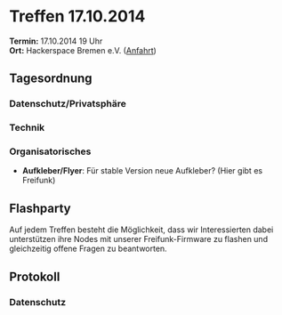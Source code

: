 # Treffen 17.10.2014

**Termin:** 17.10.2014 19 Uhr
<br>
**Ort:** Hackerspace Bremen e.V. ([Anfahrt](https://www.hackerspace-bremen.de/anfahrt/))

## Tagesordnung

### Datenschutz/Privatsphäre


### Technik


### Organisatorisches
* **Aufkleber/Flyer**: Für stable Version neue Aufkleber? (Hier gibt es Freifunk) 

## Flashparty 
Auf jedem Treffen besteht die Möglichkeit, dass wir Interessierten dabei unterstützen ihre Nodes mit unserer Freifunk-Firmware zu flashen und gleichzeitig offene Fragen zu beantworten.

## Protokoll

### Datenschutz
